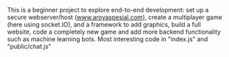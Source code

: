This is a beginner project to explore end-to-end development: set up a secure webserver/host (www.aroyaspesial.com), create a multiplayer game (here using socket.IO), and a framework to add graphics, build a full website, code a completely new game and add more backend functionality such as machine learning bots. Most interesting code in "index.js" and "public/chat.js"
